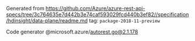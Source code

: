 Generated from https://github.com/Azure/azure-rest-api-specs/tree/3c764635e7d442b3e74caf593029fcd440b3ef82//specification/hdinsight/data-plane/readme.md tag: `package-2018-11-preview`

Code generator @microsoft.azure/autorest.go@2.1.178


